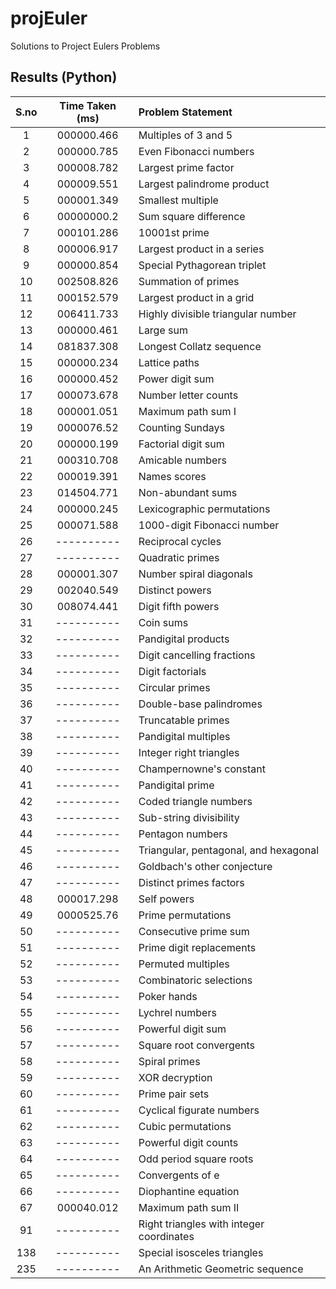 # projEuler
Solutions to Project Eulers Problems


## Results (Python)

|    S.no   |  Time Taken (ms) |      Problem Statement      |
|:---------:|:----------------:|:----------------------------|
|      1    |    000000.466    |     Multiples of 3 and 5    |
|      2    |    000000.785    |     Even Fibonacci numbers    |
|      3    |    000008.782    |     Largest prime factor    |
|      4    |    000009.551    |     Largest palindrome product    |
|      5    |    000001.349    |     Smallest multiple    |
|      6    |    00000000.2    |     Sum square difference   |
|      7    |    000101.286    |     10001st prime    |
|      8    |    000006.917    |     Largest product in a series   |
|      9    |    000000.854    |     Special Pythagorean triplet    |
|     10    |    002508.826    |     Summation of primes    |
|     11    |    000152.579    |     Largest product in a grid    |
|     12    |    006411.733    |     Highly divisible triangular number    |
|     13    |    000000.461    |     Large sum    |
|     14    |    081837.308    |     Longest Collatz sequence    |
|     15    |    000000.234    |     Lattice paths    |
|     16    |    000000.452    |     Power digit sum    |
|     17    |    000073.678    |     Number letter counts    |
|     18    |    000001.051    |     Maximum path sum I    |
|     19    |    0000076.52  |     Counting Sundays    |
|     20    |    000000.199    |     Factorial digit sum    |
|     21    |    000310.708    |     Amicable numbers    |
|     22    |    000019.391    |     Names scores    |
|     23    |    014504.771    |     Non-abundant sums    |
|     24    |    000000.245    |     Lexicographic permutations    |
|     25    |    000071.588    |     1000-digit Fibonacci number   |
|     26    |    ----------    |     Reciprocal cycles    |
|     27    |    ----------    |     Quadratic primes    |
|     28    |    000001.307    |     Number spiral diagonals    |
|     29    |    002040.549    |     Distinct powers    |
|     30    |    008074.441    |     Digit fifth powers    |
|     31    |    ----------    |     Coin sums    |
|     32    |    ----------    |     Pandigital products    |
|     33    |    ----------    |     Digit cancelling fractions    |
|     34    |    ----------    |     Digit factorials    |
|     35    |    ----------    |     Circular primes    |
|     36    |    ----------    |     Double-base palindromes    |
|     37    |    ----------    |     Truncatable primes    |
|     38    |    ----------    |     Pandigital multiples    |
|     39    |    ----------    |     Integer right triangles    |
|     40    |    ----------    |     Champernowne's constant   |
|     41    |    ----------    |     Pandigital prime    |
|     42    |    ----------    |     Coded triangle numbers    |
|     43    |    ----------    |     Sub-string divisibility    |
|     44    |    ----------    |     Pentagon numbers    |
|     45    |    ----------    |     Triangular, pentagonal, and hexagonal|
|     46    |    ----------    |     Goldbach's other conjecture    |
|     47    |    ----------    |     Distinct primes factors    |
|     48    |    000017.298    |     Self powers    |
|     49    |    0000525.76    |     Prime permutations    |
|     50    |    ----------    |     Consecutive prime sum    |
|     51    |    ----------    |     Prime digit replacements    |
|     52    |    ----------    |     Permuted multiples    |
|     53    |    ----------    |     Combinatoric selections    |
|     54    |    ----------    |     Poker hands    |
|     55    |    ----------    |     Lychrel numbers    |
|     56    |    ----------    |     Powerful digit sum    |
|     57    |    ----------    |     Square root convergents    |
|     58    |    ----------    |     Spiral primes    |
|     59    |    ----------    |     XOR decryption    |
|     60    |    ----------    |     Prime pair sets    |
|     61    |    ----------    |     Cyclical figurate numbers    |
|     62    |    ----------    |     Cubic permutations    |
|     63    |    ----------    |     Powerful digit counts    |
|     64    |    ----------    |     Odd period square roots    |
|     65    |    ----------    |     Convergents of e    |
|     66    |    ----------    |     Diophantine equation    |
|     67    |    000040.012    |     Maximum path sum II   |
|     91    |    ----------    |     Right triangles with integer coordinates    |
|    138    |    ----------    |     Special isosceles triangles    |
|    235    |    ----------    |     An Arithmetic Geometric sequence    |

